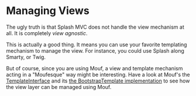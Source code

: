 Managing Views
==============

The ugly truth is that Splash MVC does not handle the view mechanism at all.
It is completely _view agnostic_.

This is actually a good thing. It means you can use your favorite templating mechanism to manage the view.
For instance, you could use Splash along Smarty, or Twig.

But of course, since you are using Mouf, a view and template mechanism acting in a "Moufesque" way might be interesting.
Have a look at Mouf's the [TemplateInterface](https://github.com/thecodingmachine/html.template.templateinterface) and 
its [the BootstrapTemplate implementation](https://github.com/thecodingmachine/html.template.bootstrap) to see how 
the view layer can be managed using Mouf. 